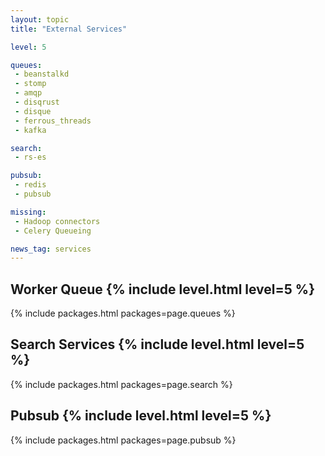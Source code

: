```yaml
---
layout: topic
title: "External Services"

level: 5

queues:
 - beanstalkd
 - stomp
 - amqp
 - disqrust
 - disque
 - ferrous_threads
 - kafka

search:
 - rs-es

pubsub:
 - redis
 - pubsub

missing:
 - Hadoop connectors
 - Celery Queueing

news_tag: services
---
```



<h2>Worker Queue  {% include level.html level=5 %}</h2>

{% include packages.html packages=page.queues %}

<h2>Search Services  {% include level.html level=5 %}</h2>

{% include packages.html packages=page.search %}

<h2>Pubsub  {% include level.html level=5 %}</h2>

{% include packages.html packages=page.pubsub %}
